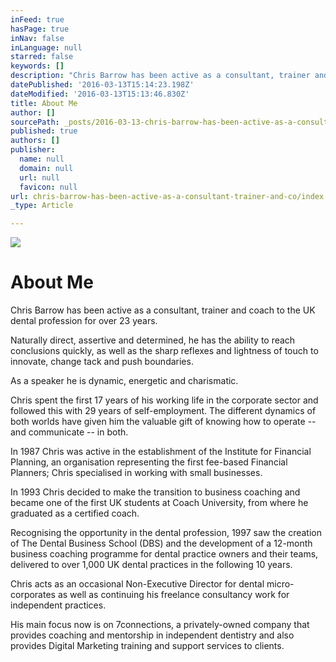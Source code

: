 ```yaml
---
inFeed: true
hasPage: true
inNav: false
inLanguage: null
starred: false
keywords: []
description: "Chris Barrow has been active as a consultant, trainer and coach to the UK dental profession for over 23 years.\_"
datePublished: '2016-03-13T15:14:23.198Z'
dateModified: '2016-03-13T15:13:46.830Z'
title: About Me
author: []
sourcePath: _posts/2016-03-13-chris-barrow-has-been-active-as-a-consultant-trainer-and-co.md
published: true
authors: []
publisher:
  name: null
  domain: null
  url: null
  favicon: null
url: chris-barrow-has-been-active-as-a-consultant-trainer-and-co/index.html
_type: Article

---
```

![](https://the-grid-user-content.s3-us-west-2.amazonaws.com/813bdbe8-d2f5-4deb-b865-c0cfa90cd391.jpg)

# About Me

Chris Barrow has been active as a consultant, trainer and coach to the UK dental profession for over 23 years. 

Naturally direct, assertive and determined, he has the ability to reach conclusions quickly, as well as the sharp reflexes and lightness of touch to innovate, change tack and push boundaries. 

As a speaker he is dynamic, energetic and charismatic. 

Chris spent the first 17 years of his working life in the corporate sector and followed this with 29 years of self-employment. The different dynamics of both worlds have given him the valuable gift of knowing how to operate -- and communicate -- in both. 

In 1987 Chris was active in the establishment of the Institute for Financial Planning, an organisation representing the first fee-based Financial Planners; Chris specialised in working with small businesses. 

In 1993 Chris decided to make the transition to business coaching and became one of the first UK students at Coach University, from where he graduated as a certified coach. 

Recognising the opportunity in the dental profession, 1997 saw the creation of The Dental Business School (DBS) and the development of a 12-month business coaching programme for dental practice owners and their teams, delivered to over 1,000 UK dental practices in the following 10 years. 

Chris acts as an occasional Non-Executive Director for dental micro-corporates as well as continuing his freelance consultancy work for independent practices.

His main focus now is on 7connections, a privately-owned company that provides coaching and mentorship in independent dentistry and also provides Digital Marketing training and support services to clients.